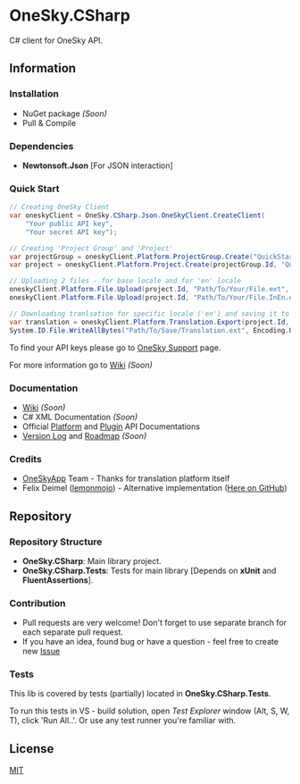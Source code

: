 # OneSky.CSharp #
C# client for OneSky API.

## Information ##

### Installation ###
* NuGet package *(Soon)*
* Pull & Compile

### Dependencies ###
* **Newtonsoft.Json** [For JSON interaction]

### Quick Start ###
```csharp
// Creating OneSky Client
var oneskyClient = OneSky.CSharp.Json.OneSkyClient.CreateClient(
    "Your public API key",
    "Your secret API key");

// Creating 'Project Group' and 'Project'
var projectGroup = oneskyClient.Platform.ProjectGroup.Create("QuickStart group", "by" /*your locale*/).Data;
var project = oneskyClient.Platform.Project.Create(projectGroup.Id, "QuickStart project").Data;

// Uploading 2 files - for base locale and for 'en' locale
oneskyClient.Platform.File.Upload(project.Id, "Path/To/Your/File.ext", "INI" /*or your file format*/);
oneskyClient.Platform.File.Upload(project.Id, "Path/To/Your/File.InEn.ext", "INI", "en");

// Downloading tranlsation for specific locale ('en') and saving it to file
var translation = oneskyClient.Platform.Translation.Export(project.Id, "en", "File.ext").Data;
System.IO.File.WriteAllBytes("Path/To/Save/Translation.ext", Encoding.UTF8.GetBytes(translation));
```
To find your API keys please go to [OneSky Support](http://support.oneskyapp.com/support/solutions/articles/89104-how-to-find-your-api-keys) page.

For more information go to [Wiki](https://github.com/QuadRatNewBy/OneSky-DotNet/wiki/Home) *(Soon)*

### Documentation ###
* [Wiki](https://github.com/QuadRatNewBy/OneSky-DotNet/wiki/Home) *(Soon)*
* C# XML Documentation *(Soon)*
* Official [Platform](https://github.com/onesky/api-documentation-platform) and [Plugin](https://github.com/onesky/api-documentation-plugin) API Documentations
* [Version Log]() and [Roadmap]() *(Soon)*

### Credits ###
* [OneSkyApp](http://www.oneskyapp.com/) Team - Thanks for translation platform itself  
* Felix Deimel ([lemonmojo](https://github.com/lemonmojo)) - Alternative implementation ([Here on GitHub](https://github.com/lemonmojo/OneSkyAppSharp))
 
## Repository ##

### Repository Structure ###

* **OneSky.CSharp**: Main library project.
* **OneSky.CSharp.Tests**: Tests for main library [Depends on **xUnit** and **FluentAssertions**].

### Contribution ###
* Pull requests are very welcome! Don't forget to use separate branch for each separate pull request.
* If you have an idea, found bug or have a question - feel free to create new [Issue](https://github.com/QuadRatNewBy/OneSky.CSharp/issues) 

### Tests ###
This lib is covered by tests (partially) located in **OneSky.CSharp.Tests**. 

To run this tests in VS - build solution, open *Test Explorer* window (Alt, S, W, T), click 'Run All..'. Or use any test runner you're familiar with.

## License ##
[MIT](LICENSE.md)
